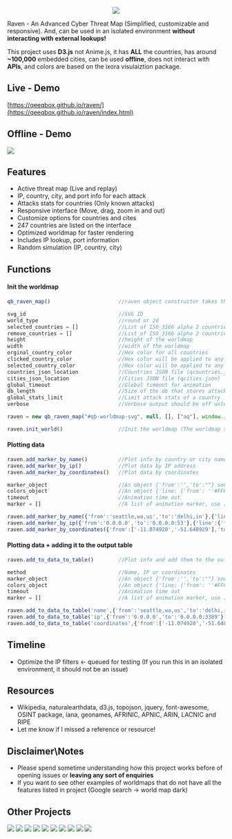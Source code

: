<p align="center"> <img src="https://github.com/qeeqbox/raven/blob/main/readme/ravenlogo.png"></p>

Raven - An Advanced Cyber Threat Map (Simplified, customizable and responsive). And, can be used in an isolated environment **without interacting with external lookups!**

This project uses **D3.js** not Anime.js, it has **ALL** the countries, has around **~100,000** embedded cities, can be used **offline**, does not interact with **APIs**, and colors are based on the ixora visulaiztion package. 

## Live - Demo
[https://qeeqbox.github.io/raven/](https://qeeqbox.github.io/raven/index.html)

## Offline - Demo
<img src="https://raw.githubusercontent.com/qeeqbox/raven/main/readme/intro.gif" style="max-width:768px"/>

## Features
- Active threat map (Live and replay)
- IP, country, city, and port info for each attack
- Attacks stats for countries (Only known attacks)
- Responsive interface (Move, drag, zoom in and out)
- Customize options for countries and cites
- 247 countries are listed on the interface
- Optimized worldmap for faster rendering
- Includes IP lookup, port information
- Random simulation (IP, country, city)

## Functions
#### Init the worldmap
```js
qb_raven_map()                      //raven object constructor takes the following:

svg_id                              //SVG ID
world_type                          //round or 2d
selected_countries = []             //List of ISO_3166 alpha 2 countries that will be selected
remove_countries = []               //List of ISO_3166 alpha 2 countries that will be removed from the map
height                              //height of the worldmap
width                               //width of the worldmap
orginal_country_color               //Hex color for all countries
clicked_country_color               //Hex color will be applied to any clickable countries
selected_country_color              //Hex color will be applied to any selected countries
countries_json_location             //Countries JSON file (qcountries.json)
cities_json_location                //Cities JSON file (qcities.json)
global_timeout                      //Global timeout for animation
db_length                           //Size of the db that stores attack events
global_stats_limit                  //Limit attack stats of a country
verbose                             //Verbose output should be off unless (use only for debugging)

raven = new qb_raven_map("#qb-worldmap-svg", null, [], ["aq"], window.innerHeight, window.innerWidth, "#4f4f4f", "#6c4242", "#ff726f", "qcountries.json", "qcities.json", 2000, 100, 10, true)

raven.init_world()                  //Init the worldmap (The worldmap should be ready for you to use at this point)
```

#### Plotting data
```js
raven.add_marker_by_name()          //Plot info by country or city name
raven.add_marker_by_ip()            //Plot data by IP address
raven.add_marker_by_coordinates()   //Plot data by coordinates

marker_object                       //An object {'from':'','to':""} see examples
colors_object                       //An object {'line: {'from': ''#FF0000','to': 'FF0000'}} this the color of the line between 2 points - (if null, then a random color will be picked)
timeout                             //Animation time out
marker = []                         //A list of animation marker, use ['line'] for now

raven.add_marker_by_name({'from':'seattle,wa,us','to':'delhi,in'},{'line':{'from':null,'to':null}},2000,['line'])
raven.add_marker_by_ip({'from':'0.0.0.0','to':'0.0.0.0:53'},{'line':{'from':'#FF0000','to':'#FF0000'}},1000,['line')
raven.add_marker_by_coordinates({'from':['-11.074920','-51.648929'],'to':['51.464957','-107.583864']},{'line':{'from':null,'to':'#FFFF00'}},1000,['line'])
```

#### Plotting data + adding it to the output table
```js
raven.add_to_data_to_table()        //Plot info and add them to the output table

method                              //Name, IP or coordinates
marker_object                       //An object {'from':'','to':""} see examples
colors_object                       //An object {'line: {'from': ''#FF0000','to': 'FF0000'}} this the color of the line between 2 points - (if null, then a random color will be picked)
timeout                             //Animation time out
marker = []                         //A list of animation marker, use ['line'] for now

raven.add_to_data_to_table('name',{'from':'seattle,wa,us','to':'delhi,in'},{'line':{'from':null,'to':null}},2000,['line'])
raven.add_to_data_to_table('ip',{'from':'0.0.0.0','to':'0.0.0.0:3389'},{'line':{'from':'#FF0000','to':'#FF0000'}},1000,['line')
raven.add_to_data_to_table('coordinates',{'from':['-11.074920','-51.648929'],'to':['51.464957','-107.583864']},{'line':{'from':null,'to':'#FFFF00'}},1000,['line'])
```

## Timeline
- Optimize the IP filters <- queued for testing (If you run this in an isolated environment, it should not be an issue)
 
## Resources
- Wikipedia, naturalearthdata, d3.js, topojson, jquery, font-awesome, OSINT package, iana, geonames, AFRINIC, APNIC, ARIN, LACNIC and RIPE
- Let me know if I missed a reference or resource!

## Disclaimer\Notes
- Please spend sometime understanding how this project works before of opening issues or **leaving any sort of enquiries**
- If you want to see other examples of worldmaps that do not have all the features listed in project (Google search -> world map dark)

## Other Projects
[![](https://github.com/qeeqbox/.github/blob/main/data/analyzer.png)](https://github.com/qeeqbox/analyzer) [![](https://github.com/qeeqbox/.github/blob/main/data/chameleon.png)](https://github.com/qeeqbox/chameleon) [![](https://github.com/qeeqbox/.github/blob/main/data/honeypots.png)](https://github.com/qeeqbox/honeypots) [![](https://github.com/qeeqbox/.github/blob/main/data/osint.png)](https://github.com/qeeqbox/osint) [![](https://github.com/qeeqbox/.github/blob/main/data/url-sandbox.png)](https://github.com/qeeqbox/url-sandbox) [![](https://github.com/qeeqbox/.github/blob/main/data/mitre-visualizer.png)](https://github.com/qeeqbox/mitre-visualizer) [![](https://github.com/qeeqbox/.github/blob/main/data/woodpecker.png)](https://github.com/qeeqbox/woodpecker) [![](https://github.com/qeeqbox/.github/blob/main/data/docker-images.png)](https://github.com/qeeqbox/docker-images) [![](https://github.com/qeeqbox/.github/blob/main/data/seahorse.png)](https://github.com/qeeqbox/seahorse) [![](https://github.com/qeeqbox/.github/blob/main/data/rhino.png)](https://github.com/qeeqbox/rhino)
